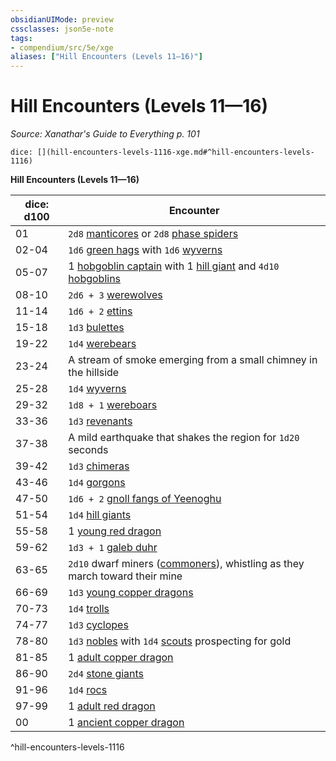 ```yaml
---
obsidianUIMode: preview
cssclasses: json5e-note
tags:
- compendium/src/5e/xge
aliases: ["Hill Encounters (Levels 11—16)"]
---
```

# Hill Encounters (Levels 11—16)
*Source: Xanathar's Guide to Everything p. 101* 

`dice: [](hill-encounters-levels-1116-xge.md#^hill-encounters-levels-1116)`

**Hill Encounters (Levels 11—16)**

| dice: d100 | Encounter |
|------------|-----------|
| 01 | `2d8` [manticores](/compendium/bestiary/monstrosity/manticore.md) or `2d8` [phase spiders](/compendium/bestiary/monstrosity/phase-spider.md) |
| 02-04 | `1d6` [green hags](/compendium/bestiary/fey/green-hag.md) with `1d6` [wyverns](/compendium/bestiary/dragon/wyvern.md) |
| 05-07 | 1 [hobgoblin captain](/compendium/bestiary/humanoid/hobgoblin-captain.md) with 1 [hill giant](/compendium/bestiary/giant/hill-giant.md) and `4d10` [hobgoblins](/compendium/bestiary/humanoid/hobgoblin.md) |
| 08-10 | `2d6 + 3` [werewolves](/compendium/bestiary/humanoid/werewolf.md) |
| 11-14 | `1d6 + 2` [ettins](/compendium/bestiary/giant/ettin.md) |
| 15-18 | `1d3` [bulettes](/compendium/bestiary/monstrosity/bulette.md) |
| 19-22 | `1d4` [werebears](/compendium/bestiary/humanoid/werebear.md) |
| 23-24 | A stream of smoke emerging from a small chimney in the hillside |
| 25-28 | `1d4` [wyverns](/compendium/bestiary/dragon/wyvern.md) |
| 29-32 | `1d8 + 1` [wereboars](/compendium/bestiary/humanoid/wereboar.md) |
| 33-36 | `1d3` [revenants](/compendium/bestiary/undead/revenant.md) |
| 37-38 | A mild earthquake that shakes the region for `1d20` seconds |
| 39-42 | `1d3` [chimeras](/compendium/bestiary/monstrosity/chimera.md) |
| 43-46 | `1d4` [gorgons](/compendium/bestiary/monstrosity/gorgon.md) |
| 47-50 | `1d6 + 2` [gnoll fangs of Yeenoghu](/compendium/bestiary/fiend/gnoll-fang-of-yeenoghu.md) |
| 51-54 | `1d4` [hill giants](/compendium/bestiary/giant/hill-giant.md) |
| 55-58 | 1 [young red dragon](/compendium/bestiary/dragon/young-red-dragon.md) |
| 59-62 | `1d3 + 1` [galeb duhr](/compendium/bestiary/elemental/galeb-duhr.md) |
| 63-65 | `2d10` dwarf miners ([commoners](/compendium/bestiary/humanoid/commoner.md)), whistling as they march toward their mine |
| 66-69 | `1d3` [young copper dragons](/compendium/bestiary/dragon/young-copper-dragon.md) |
| 70-73 | `1d4` [trolls](/compendium/bestiary/giant/troll.md) |
| 74-77 | `1d3` [cyclopes](/compendium/bestiary/giant/cyclops.md) |
| 78-80 | `1d3` [nobles](/compendium/bestiary/humanoid/noble.md) with `1d4` [scouts](/compendium/bestiary/humanoid/scout.md) prospecting for gold |
| 81-85 | 1 [adult copper dragon](/compendium/bestiary/dragon/adult-copper-dragon.md) |
| 86-90 | `2d4` [stone giants](/compendium/bestiary/giant/stone-giant.md) |
| 91-96 | `1d4` [rocs](/compendium/bestiary/monstrosity/roc.md) |
| 97-99 | 1 [adult red dragon](/compendium/bestiary/dragon/adult-red-dragon.md) |
| 00 | 1 [ancient copper dragon](/compendium/bestiary/dragon/ancient-copper-dragon.md) |
^hill-encounters-levels-1116